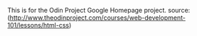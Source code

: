 This is for the Odin Project Google Homepage project.
source: (http://www.theodinproject.com/courses/web-development-101/lessons/html-css)